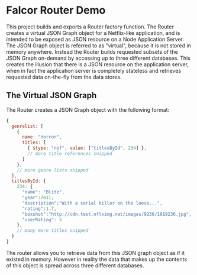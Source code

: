 # Falcor Router Demo

This project builds and exports a Router factory function. The Router creates a virtual JSON Graph object for a Netflix-like application, and is intended to be exposed as JSON resource on a Node Application Server. The JSON Graph object is referred to as "virtual", because it is not stored in memory anywhere. Instead the Router builds requested subsets of the JSON Graph on-demand by accessing up to three different databases. This creates the illusion that there is a JSON resource on the application server, when in fact the application server is completely stateless and retrieves requested data on-the-fly from the data stores.

## The Virtual JSON Graph

The Router creates a JSON Graph object with the following format:

~~~js
{
  genrelist: [
    {
      name: "Horror",
      titles: [
        { $type: "ref", value: ["titlesById", 234] },
        // more title references snipped
      ]
    },
    // more genre lists snipped
  ],
  titlesById: {
    234: {
      "name": "Blitz",
      "year":2011,
      "description":"With a serial killer on the loose...",
      "rating":1.7,
      "boxshot":"http://cdn.test.nflximg.net/images/9236/1919236.jpg",
      "userRating": 5
    },
    // many more titles snipped
  }
}
~~~

The router allows you to retrieve data from this JSON  graph object as if it existed in memory. However in reality the data that makes up the contents of this object is spread across three different databases.



